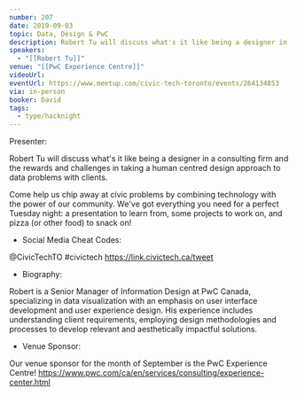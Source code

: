 ```yaml
---
number: 207
date: 2019-09-03
topic: Data, Design & PwC
description: Robert Tu will discuss what's it like being a designer in a consulting firm and the rewards and challenges in taking a human centred design approach to data problems with clients.
speakers:
  - "[[Robert Tu]]"
venue: "[[PwC Experience Centre]]"
videoUrl:
eventUrl: https://www.meetup.com/civic-tech-toronto/events/264134853
via: in-person
booker: David
tags:
  - type/hacknight
---
```


Presenter:

Robert Tu will discuss what's it like being a designer in a consulting firm and the rewards and challenges in taking a human centred design approach to data problems with clients.

Come help us chip away at civic problems by combining technology with the power of our community. We've got everything you need for a perfect Tuesday night: a presentation to learn from, some projects to work on, and pizza (or other food) to snack on!

+ Social Media Cheat Codes:

@CivicTechTO \#civictech
https://link.civictech.ca/tweet

+ Biography:

Robert is a Senior Manager of Information Design at PwC Canada, specializing in data visualization with an emphasis on user interface development and user experience design. His experience includes understanding client requirements, employing design methodologies and processes to develop relevant and aesthetically impactful solutions.

+ Venue Sponsor:

Our venue sponsor for the month of September is the PwC Experience Centre!
https://www.pwc.com/ca/en/services/consulting/experience-center.html

